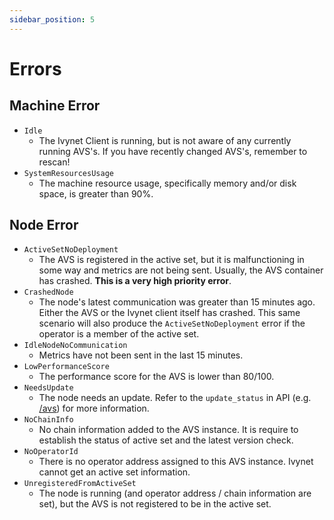 ```yaml
---
sidebar_position: 5
---
```


# Errors

## Machine Error

- `Idle`
  - The Ivynet Client is running, but is not aware of any currently running AVS's.
  If you have recently changed AVS's, remember to rescan!
- `SystemResourcesUsage`
  - The machine resource usage, specifically memory and/or disk space, is greater than 90%.

## Node Error

- `ActiveSetNoDeployment`
  - The AVS is registered in the active set, but it is malfunctioning in some way and metrics are not being sent.
  Usually, the AVS container has crashed.
  **This is a very high priority error**.
- `CrashedNode`
  - The node's latest communication was greater than 15 minutes ago.
  Either the AVS or the Ivynet client itself has crashed.
  This same scenario will also produce the `ActiveSetNoDeployment` error if the operator is a member of the active set.
- `IdleNodeNoCommunication`
  - Metrics have not been sent in the last 15 minutes.
- `LowPerformanceScore`
  - The performance score for the AVS is lower than 80/100.
- `NeedsUpdate`
  - The node needs an update.
  Refer to the `update_status` in API (e.g. [/avs](api_spec#get-all-avss)) for more information.
- `NoChainInfo`
  - No chain information added to the AVS instance.
  It is require to establish the status of active set and the latest version check.
- `NoOperatorId`
  - There is no operator address assigned to this AVS instance.
  Ivynet cannot get an active set information.
- `UnregisteredFromActiveSet`
  - The node is running (and operator address / chain information are set), but the AVS is not registered to be in the active set.
